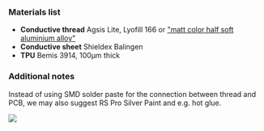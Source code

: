### Materials list
- **Conductive thread** Agsis Lite, Lyofill 166 or ["matt color half soft aluminium alloy"](https://bart-francis.be/en/10-50-100-metal/matt-color-half-soft-aluminium-alloy-45-gram-250mt/a-3113-50)
- **Conductive sheet** Shieldex Balingen
- **TPU** Bemis 3914, 100µm thick

### Additional notes
Instead of using SMD solder paste for the connection between thread and PCB, we may also suggest RS Pro Silver Paint and e.g. hot glue.

<img src="https://github.com/RemkoPr/smart_textile_public/blob/main/Manufacturing/TextileManufacturing.png">
